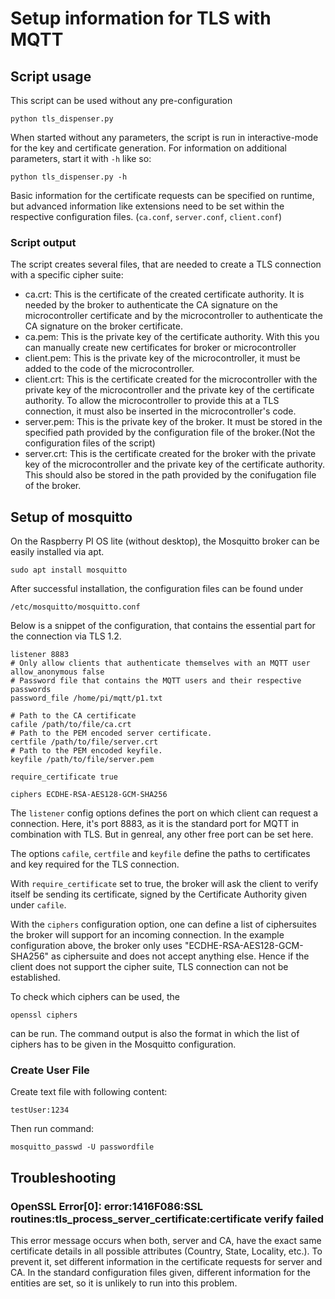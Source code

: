 # Setup information for TLS with MQTT

## Script usage
This script can be used without any pre-configuration

    python tls_dispenser.py

When started without any parameters, the script is run in interactive-mode for the key and certificate generation.
For information on additional parameters, start it with `-h` like so:

    python tls_dispenser.py -h

Basic information for the certificate requests can be specified on runtime, but advanced information like extensions
need to be set within the respective configuration files. (`ca.conf`, `server.conf`, `client.conf`)

### Script output
The script creates several files, that are needed to create a TLS connection with a specific cipher suite:
- ca.crt: This is the certificate of the created certificate authority. It is needed by the broker to authenticate the CA signature on the microcontroller certificate and by the microcontroller to authenticate the CA signature on the broker certificate.
- ca.pem: This is the private key of the certificate authority. With this you can manually create new certificates for broker or microcontroller
- client.pem: This is the private key of the microcontroller, it must be added to the code of the microcontroller.
- client.crt: This is the certificate created for the microcontroller with the private key of the microcontroller and the private key of the certificate authority. To allow the microcontroller to provide this at a TLS connection, it must also be inserted in the microcontroller's code. 
- server.pem: This is the private key of the broker. It must be stored in the specified path provided by the configuration file of the broker.(Not the configuration files of the script)
- server.crt: This is the certificate created for the broker with the private key of the microcontroller and the private key of the certificate authority. This should also be stored in the path provided by the conifugation file of the broker.
  
## Setup of mosquitto

On the Raspberry PI OS lite (without desktop), the Mosquitto broker can be easily installed via apt.

    sudo apt install mosquitto

After successful installation, the configuration files can be found under 

    /etc/mosquitto/mosquitto.conf

Below is a snippet of the configuration, that contains the essential part for the connection via TLS 1.2.

    listener 8883
    # Only allow clients that authenticate themselves with an MQTT user
    allow_anonymous false
    # Password file that contains the MQTT users and their respective passwords
    password_file /home/pi/mqtt/p1.txt

    # Path to the CA certificate
    cafile /path/to/file/ca.crt
    # Path to the PEM encoded server certificate.
    certfile /path/to/file/server.crt
    # Path to the PEM encoded keyfile.
    keyfile /path/to/file/server.pem

    require_certificate true

    ciphers ECDHE-RSA-AES128-GCM-SHA256

The `listener` config options defines the port on which client can request a connection. Here, it's port 8883, as it is the standard port for MQTT in combination with TLS. But in genreal, any other free port can be set here.

The options `cafile`, `certfile` and `keyfile` define the paths to certificates and key required for the TLS connection.

With `require_certificate` set to true, the broker will ask the client to verify itself be sending its certificate, signed by the Certificate Authority given under `cafile`.

With the `ciphers` configuration option, one can define a list of ciphersuites the broker will support for an incoming connection. In the example configuration above, the broker only uses "ECDHE-RSA-AES128-GCM-SHA256" as ciphersuite and does not accept anything else.
Hence if the client does not support the cipher suite, TLS connection can not be established.

To check which ciphers can be used, the

    openssl ciphers

can be run. The command output is also the format in which the list of ciphers has to be given in the Mosquitto configuration.

### Create User File

Create text file with following content:

    testUser:1234

Then run command:

    mosquitto_passwd -U passwordfile

## Troubleshooting

### OpenSSL Error[0]: error:1416F086:SSL routines:tls_process_server_certificate:certificate verify failed
This error message occurs when both, server and CA, have the exact same certificate details in all possible attributes (Country, State, Locality, etc.). To prevent it, set different information in the certificate requests for server and CA. 
In the standard configuration files given, different information for the entities are set, so it is unlikely to run into this problem.